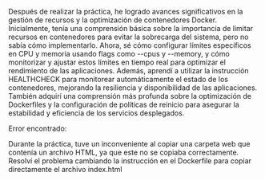 Después de realizar la práctica, he logrado avances significativos en la gestión de recursos y la optimización de contenedores Docker. Inicialmente, tenía una comprensión básica sobre la importancia de limitar recursos en contenedores para evitar la sobrecarga del sistema, pero no sabía cómo implementarlo. Ahora, sé cómo configurar límites específicos en CPU y memoria usando flags como --cpus y --memory, y cómo monitorizar y ajustar estos límites en tiempo real para optimizar el rendimiento de las aplicaciones. Además, aprendí a utilizar la instrucción HEALTHCHECK para monitorear automáticamente el estado de los contenedores, mejorando la resiliencia y disponibilidad de las aplicaciones. También adquirí una comprensión más profunda sobre la optimización de Dockerfiles y la configuración de políticas de reinicio para asegurar la estabilidad y eficiencia de los servicios desplegados.

Error encontrado:

Durante la práctica, tuve un inconveniente al copiar una carpeta web que contenía un archivo HTML, ya que este no se copiaba correctamente. Resolví el problema cambiando la instrucción en el Dockerfile para copiar directamente el archivo index.html
